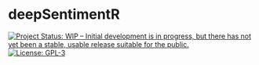 # deepSentimentR

[![Project Status: WIP – Initial development is in progress, but there has not yet been a stable, usable release suitable for the public.](https://www.repostatus.org/badges/latest/wip.svg)](https://www.repostatus.org/#wip)[![License: GPL-3](https://img.shields.io/badge/License-GPLv3-yellow.svg)](https://opensource.org/licenses/GPL-3.0)
